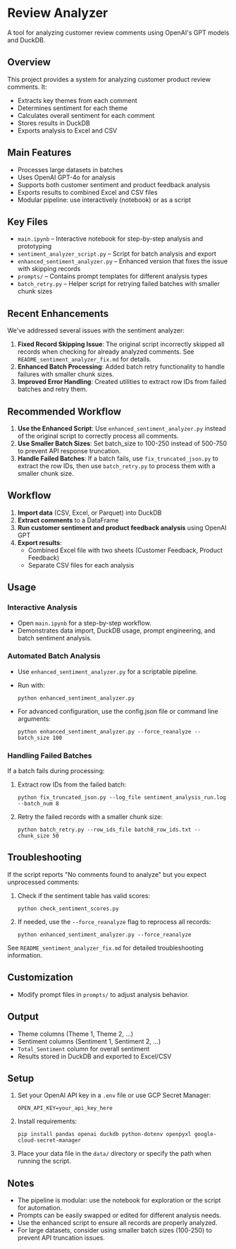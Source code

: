 # Review Analyzer

A tool for analyzing customer review comments using OpenAI's GPT models and DuckDB.

## Overview

This project provides a system for analyzing customer product review comments. It:

- Extracts key themes from each comment
- Determines sentiment for each theme
- Calculates overall sentiment for each comment
- Stores results in DuckDB
- Exports analysis to Excel and CSV

## Main Features

- Processes large datasets in batches
- Uses OpenAI GPT-4o for analysis
- Supports both customer sentiment and product feedback analysis
- Exports results to combined Excel and CSV files
- Modular pipeline: use interactively (notebook) or as a script

## Key Files

- `main.ipynb` – Interactive notebook for step-by-step analysis and prototyping
- `sentiment_analyzer_script.py` – Script for batch analysis and export
- `enhanced_sentiment_analyzer.py` – Enhanced version that fixes the issue with skipping records
- `prompts/` – Contains prompt templates for different analysis types
- `batch_retry.py` – Helper script for retrying failed batches with smaller chunk sizes

## Recent Enhancements

We've addressed several issues with the sentiment analyzer:

1. **Fixed Record Skipping Issue**: The original script incorrectly skipped all records when checking for already analyzed comments. See `README_sentiment_analyzer_fix.md` for details.
2. **Enhanced Batch Processing**: Added batch retry functionality to handle failures with smaller chunk sizes.
3. **Improved Error Handling**: Created utilities to extract row IDs from failed batches and retry them.

## Recommended Workflow

1. **Use the Enhanced Script**: Use `enhanced_sentiment_analyzer.py` instead of the original script to correctly process all comments.
2. **Use Smaller Batch Sizes**: Set batch_size to 100-250 instead of 500-750 to prevent API response truncation.
3. **Handle Failed Batches**: If a batch fails, use `fix_truncated_json.py` to extract the row IDs, then use `batch_retry.py` to process them with a smaller chunk size.

## Workflow

1. **Import data** (CSV, Excel, or Parquet) into DuckDB
2. **Extract comments** to a DataFrame
3. **Run customer sentiment and product feedback analysis** using OpenAI GPT
4. **Export results**:
   - Combined Excel file with two sheets (Customer Feedback, Product Feedback)
   - Separate CSV files for each analysis

## Usage

### Interactive Analysis

- Open `main.ipynb` for a step-by-step workflow.
- Demonstrates data import, DuckDB usage, prompt engineering, and batch sentiment analysis.

### Automated Batch Analysis

- Use `enhanced_sentiment_analyzer.py` for a scriptable pipeline.
- Run with:
  ```
  python enhanced_sentiment_analyzer.py
  ```

- For advanced configuration, use the config.json file or command line arguments:
  ```
  python enhanced_sentiment_analyzer.py --force_reanalyze --batch_size 100
  ```

### Handling Failed Batches

If a batch fails during processing:

1. Extract row IDs from the failed batch:
   ```
   python fix_truncated_json.py --log_file sentiment_analysis_run.log --batch_num 8
   ```

2. Retry the failed records with a smaller chunk size:
   ```
   python batch_retry.py --row_ids_file batch8_row_ids.txt --chunk_size 50
   ```

## Troubleshooting

If the script reports "No comments found to analyze" but you expect unprocessed comments:

1. Check if the sentiment table has valid scores:
   ```
   python check_sentiment_scores.py
   ```

2. If needed, use the `--force_reanalyze` flag to reprocess all records:
   ```
   python enhanced_sentiment_analyzer.py --force_reanalyze
   ```

See `README_sentiment_analyzer_fix.md` for detailed troubleshooting information.

## Customization

- Modify prompt files in `prompts/` to adjust analysis behavior.

## Output

- Theme columns (Theme 1, Theme 2, ...)
- Sentiment columns (Sentiment 1, Sentiment 2, ...)
- `Total_Sentiment` column for overall sentiment
- Results stored in DuckDB and exported to Excel/CSV

## Setup

1. Set your OpenAI API key in a `.env` file or use GCP Secret Manager:
   ```
   OPEN_API_KEY=your_api_key_here
   ```
2. Install requirements:
   ```
   pip install pandas openai duckdb python-dotenv openpyxl google-cloud-secret-manager
   ```
3. Place your data file in the `data/` directory or specify the path when running the script.

## Notes

- The pipeline is modular: use the notebook for exploration or the script for automation.
- Prompts can be easily swapped or edited for different analysis needs.
- Use the enhanced script to ensure all records are properly analyzed.
- For large datasets, consider using smaller batch sizes (100-250) to prevent API truncation issues.